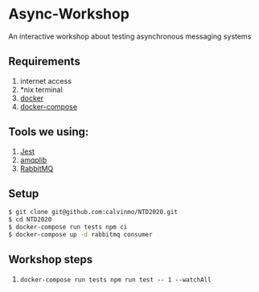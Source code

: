 # Async-Workshop
An interactive workshop about testing asynchronous messaging systems

## Requirements
1. internet access
2. *nix terminal
3. [docker](https://www.docker.com/)
4. [docker-compose](https://docs.docker.com/compose/)

## Tools we using:
1. [Jest](https://jestjs.io/)
2. [amqplib](https://amqp-node.github.io/amqplib/channel_api.html)
3. [RabbitMQ](https://www.rabbitmq.com/)

## Setup
```bash
$ git clone git@github.com:calvinmo/NTD2020.git
$ cd NTD2020
$ docker-compose run tests npm ci
$ docker-compose up -d rabbitmq consumer
```

## Workshop steps
1. `docker-compose run tests npm run test -- 1 --watchAll`
